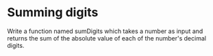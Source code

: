 # Summing digits

Write a function named sumDigits which takes a number as input and returns the sum of the absolute value of each of the number's decimal digits.
